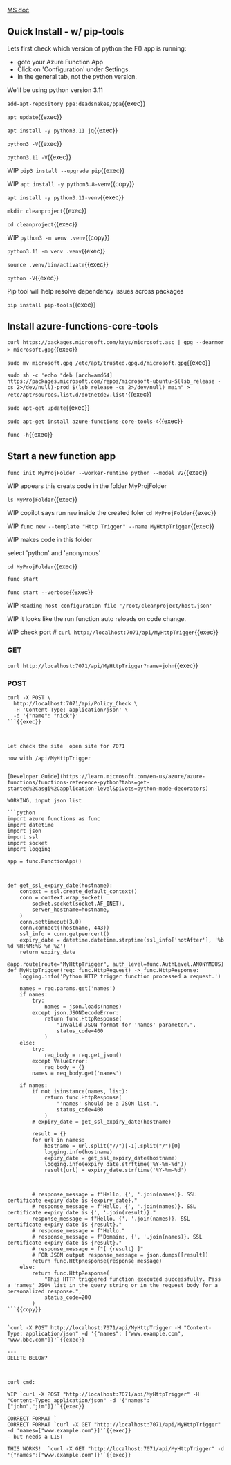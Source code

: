 


[MS doc](https://learn.microsoft.com/en-us/azure/azure-functions/functions-run-local?tabs=linux%2Cisolated-process%2Cnode-v4%2Cpython-v2%2Chttp-trigger%2Ccontainer-apps&pivots=programming-language-python)



## Quick Install - w/ pip-tools



Lets first check which version of python the F() app is running:
- goto your Azure Function App
- Click on 'Configuration' under Settings.
- In the general tab, not the python version.


We'll be using python version 3.11




`add-apt-repository ppa:deadsnakes/ppa`{{exec}}

`apt update`{{exec}}

`apt install -y python3.11 jq`{{exec}}


`python3 -V`{{exec}}

`python3.11 -V`{{exec}}

WIP `pip3 install --upgrade pip`{{exec}}

WIP `apt install -y python3.8-venv`{{copy}}

`apt install -y python3.11-venv`{{exec}}

`mkdir cleanproject`{{exec}}

`cd cleanproject`{{exec}}

WIP `python3 -m venv .venv`{{copy}}

`python3.11 -m venv .venv`{{exec}}

`source .venv/bin/activate`{{exec}}

`python -V`{{exec}}

Pip tool will help resolve dependency issues across packages

`pip install pip-tools`{{exec}}

## Install azure-functions-core-tools

`curl https://packages.microsoft.com/keys/microsoft.asc | gpg --dearmor > microsoft.gpg`{{exec}}

`sudo mv microsoft.gpg /etc/apt/trusted.gpg.d/microsoft.gpg`{{exec}}

`sudo sh -c 'echo "deb [arch=amd64] https://packages.microsoft.com/repos/microsoft-ubuntu-$(lsb_release -cs 2>/dev/null)-prod $(lsb_release -cs 2>/dev/null) main" > /etc/apt/sources.list.d/dotnetdev.list'`{{exec}}

`sudo apt-get update`{{exec}}

`sudo apt-get install azure-functions-core-tools-4`{{exec}}

`func -h`{{exec}}

## Start a new function app

`func init MyProjFolder --worker-runtime python --model V2`{{exec}}



WIP appears this creats code in the folder MyProjFolder

`ls MyProjFolder`{{exec}}

WIP copilot says run `new` inside the created foler `cd MyProjFolder`{{exec}}

 WIP `func new --template "Http Trigger" --name MyHttpTrigger`{{exec}}

WIP makes code in this folder

select 'python' and 'anonymous'

`cd MyProjFolder`{{exec}}

`func start`

`func start --verbose`{{exec}}

WIP `Reading host configuration file '/root/cleanproject/host.json'`

WIP it looks like the run function auto reloads on code change.


WIP check port #
`curl http://localhost:7071/api/MyHttpTrigger`{{exec}}


### GET
`curl http://localhost:7071/api/MyHttpTrigger?name=john`{{exec}}

### POST
```
curl -X POST \
  http://localhost:7071/api/Policy_Check \
  -H 'Content-Type: application/json' \
  -d '{"name": "nick"}'
```{{exec}}



Let check the site  open site for 7071

now with /api/MyHttpTrigger


[Developer Guide](https://learn.microsoft.com/en-us/azure/azure-functions/functions-reference-python?tabs=get-started%2Casgi%2Capplication-level&pivots=python-mode-decorators)

WORKING, input json list

```python
import azure.functions as func
import datetime
import json
import ssl
import socket
import logging

app = func.FunctionApp()



def get_ssl_expiry_date(hostname):
    context = ssl.create_default_context()
    conn = context.wrap_socket(
        socket.socket(socket.AF_INET),
        server_hostname=hostname,
    )
    conn.settimeout(3.0)
    conn.connect((hostname, 443))
    ssl_info = conn.getpeercert()
    expiry_date = datetime.datetime.strptime(ssl_info['notAfter'], '%b %d %H:%M:%S %Y %Z')
    return expiry_date

@app.route(route="MyHttpTrigger", auth_level=func.AuthLevel.ANONYMOUS)
def MyHttpTrigger(req: func.HttpRequest) -> func.HttpResponse:
    logging.info('Python HTTP trigger function processed a request.')

    names = req.params.get('names')
    if names:
        try:
            names = json.loads(names)
        except json.JSONDecodeError:
            return func.HttpResponse(
                "Invalid JSON format for 'names' parameter.",
                status_code=400
            )
    else:
        try:
            req_body = req.get_json()
        except ValueError:
            req_body = {}
        names = req_body.get('names')

    if names:
        if not isinstance(names, list):
            return func.HttpResponse(
                "'names' should be a JSON list.",
                status_code=400
            )
        # expiry_date = get_ssl_expiry_date(hostname)

        result = {}
        for url in names:
            hostname = url.split("//")[-1].split("/")[0]
            logging.info(hostname)
            expiry_date = get_ssl_expiry_date(hostname)
            logging.info(expiry_date.strftime('%Y-%m-%d'))
            result[url] = expiry_date.strftime('%Y-%m-%d')



        # response_message = f"Hello, {', '.join(names)}. SSL certificate expiry date is {expiry_date}."
        # response_message = f"Hello, {', '.join(names)}. SSL certificate expiry date is {', '.join(result)}."
        response_message = f"Hello, {', '.join(names)}. SSL certificate expiry date is {result}."
        # response_message = f"Hello."
        # response_message = f"Domain:, {', '.join(names)}. SSL certificate expiry date is {result}."
        # response_message = f"[ {result} ]"
        # FOR JSON output response_message = json.dumps([result])
        return func.HttpResponse(response_message)
    else:
        return func.HttpResponse(
            "This HTTP triggered function executed successfully. Pass a 'names' JSON list in the query string or in the request body for a personalized response.",
            status_code=200
        )
```{{copy}}


`curl -X POST http://localhost:7071/api/MyHttpTrigger -H "Content-Type: application/json" -d '{"names": ["www.example.com", "www.bbc.com"]}'`{{exec}}

---
DELETE BELOW?



curl cmd:

WIP `curl -X POST "http://localhost:7071/api/MyHttpTrigger" -H "Content-Type: application/json" -d '{"names":["john","jim"]}'`{{exec}}

CORRECT FORMAT `
CORRECT FORMAT `curl -X GET "http://localhost:7071/api/MyHttpTrigger" -d 'names=["www.example.com"}]'`{{exec}}
- but needs a LIST

THIS WORKS!  `curl -X GET "http://localhost:7071/api/MyHttpTrigger" -d '{"names":["www.example.com"]}'`{{exec}}
